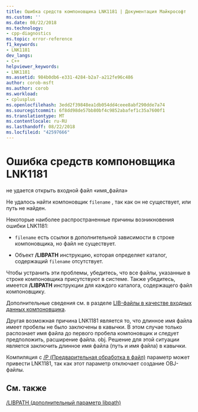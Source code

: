 ```yaml
---
title: Ошибка средств компоновщика LNK1181 | Документация Майкрософт
ms.custom: ''
ms.date: 08/22/2018
ms.technology:
- cpp-diagnostics
ms.topic: error-reference
f1_keywords:
- LNK1181
dev_langs:
- C++
helpviewer_keywords:
- LNK1181
ms.assetid: 984b0db6-e331-4284-b2a7-a212fe96c486
author: corob-msft
ms.author: corob
ms.workload:
- cplusplus
ms.openlocfilehash: 3edd2f39848ea1db054dd4ceee8abf290dde7a74
ms.sourcegitcommit: 6f8dd98de57bb80bf4c9852abafef1c35a7600f1
ms.translationtype: MT
ms.contentlocale: ru-RU
ms.lasthandoff: 08/22/2018
ms.locfileid: "42597666"
---
```

# <a name="linker-tools-error-lnk1181"></a>Ошибка средств компоновщика LNK1181
не удается открыть входной файл «имя_файла»  
  
 Не удалось найти компоновщик `filename` , так как он не существует, или путь не найден.  
  
 Некоторые наиболее распространенные причины возникновения ошибки LNK1181:  
  
-   `filename` есть ссылки в дополнительной зависимости в строке компоновщика, но файл не существует.  
  
-   Объект **/LIBPATH** инструкцию, которая определяет каталог, содержащий `filename` отсутствует.  
  
 Чтобы устранить эти проблемы, убедитесь, что все файлы, указанные в строке компоновщика присутствуют в системе.  Также убедитесь, имеется **/LIBPATH** инструкции для каждого каталога, содержащего файл компоновщику. 

 Дополнительные сведения см. в разделе [LIB-файлы в качестве входных данных компоновщика](../../build/reference/dot-lib-files-as-linker-input.md).
  
 Другая возможная причина LNK1181 является то, что длинное имя файла имеет пробелы не было заключены в кавычки.  В этом случае только распознает имя файла до первого пробела компоновщик и следует предположить, расширение файла. obj.  Решение для этой ситуации является заключить длинное имя файла (путь и имя файла) в кавычки.  

 Компиляция с [/P (Предварительная обработка в файл)](../../build/reference/p-preprocess-to-a-file.md) параметр может привести LNK1181, так как этот параметр отключает создание OBJ-файлы.
  
  
  
## <a name="see-also"></a>См. также  
 [/LIBPATH (дополнительный параметр libpath)](../../build/reference/libpath-additional-libpath.md)